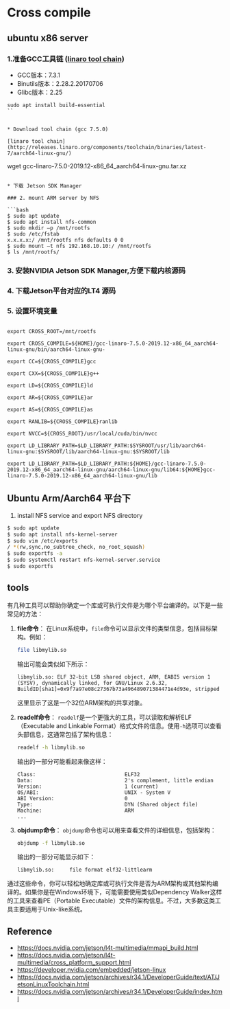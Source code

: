 # Cross compile

## ubuntu x86 server


### 1.准备GCC工具链 ([linaro tool chain](http://releases.linaro.org/components/toolchain/binaries/))

* GCC版本：7.3.1
* Binutils版本：2.28.2.20170706
* Glibc版本：2.25

```
sudo apt install build-essential
``


* Download tool chain (gcc 7.5.0)

[linaro tool chain](http://releases.linaro.org/components/toolchain/binaries/latest-7/aarch64-linux-gnu/)

```
wget gcc-linaro-7.5.0-2019.12-x86_64_aarch64-linux-gnu.tar.xz
```

* 下载 Jetson SDK Manager

### 2. mount ARM server by NFS

```bash
$ sudo apt update
$ sudo apt install nfs-common
$ sudo mkdir –p /mnt/rootfs
$ sudo /etc/fstab
x.x.x.x:/ /mnt/rootfs nfs defaults 0 0
$ sudo mount –t nfs 192.168.10.10:/ /mnt/rootfs
$ ls /mnt/rootfs/
```


### 3. 安装NVIDIA Jetson SDK Manager,方便下载内核源码

### 4. 下载Jetson平台对应的LT4 源码

### 5. 设置环境变量

```

export CROSS_ROOT=/mnt/rootfs

export CROSS_COMPILE=${HOME}/gcc-linaro-7.5.0-2019.12-x86_64_aarch64-linux-gnu/bin/aarch64-linux-gnu-

export CC=${CROSS_COMPILE}gcc

export CXX=${CROSS_COMPILE}g++

export LD=${CROSS_COMPILE}ld

export AR=${CROSS_COMPILE}ar

export AS=${CROSS_COMPILE}as

export RANLIB=${CROSS_COMPILE}ranlib

export NVCC=${CROSS_ROOT}/usr/local/cuda/bin/nvcc

export LD_LIBRARY_PATH=$LD_LIBRARY_PATH:$SYSROOT/usr/lib/aarch64-linux-gnu:$SYSROOT/lib/aarch64-linux-gnu:$SYSROOT/lib

export LD_LIBRARY_PATH=$LD_LIBRARY_PATH:${HOME}/gcc-linaro-7.5.0-2019.12-x86_64_aarch64-linux-gnu/aarch64-linux-gnu/lib64:${HOME}gcc-linaro-7.5.0-2019.12-x86_64_aarch64-linux-gnu/lib
```

## Ubuntu Arm/Aarch64 平台下

1. install NFS service and export NFS directory

```bash
$ sudo apt update
$ sudo apt install nfs-kernel-server
$ sudo vim /etc/exports
/ *(rw,sync,no_subtree_check, no_root_squash)
$ sudo exportfs -a
$ sudo systemctl restart nfs-kernel-server.service
$ sudo exportfs
```


## tools

有几种工具可以帮助你确定一个库或可执行文件是为哪个平台编译的。以下是一些常见的方法：

1. **file命令**：
   在Linux系统中，`file`命令可以显示文件的类型信息，包括目标架构。例如：
   ```bash
   file libmylib.so
   ```
   输出可能会类似如下所示：
   ```
   libmylib.so: ELF 32-bit LSB shared object, ARM, EABI5 version 1 (SYSV), dynamically linked, for GNU/Linux 2.6.32, BuildID[sha1]=0x9f7a97e08c27367b73a496489071384471e4d93e, stripped
   ```
   这里显示了这是一个32位ARM架构的共享对象。

2. **readelf命令**：
   `readelf`是一个更强大的工具，可以读取和解析ELF（Executable and Linkable Format）格式文件的信息。使用`-h`选项可以查看头部信息，这通常包括了架构信息：
   ```bash
   readelf -h libmylib.so
   ```
   输出的一部分可能看起来像这样：
   ```
   Class:                             ELF32
   Data:                              2's complement, little endian
   Version:                           1 (current)
   OS/ABI:                            UNIX - System V
   ABI Version:                       0
   Type:                              DYN (Shared object file)
   Machine:                           ARM
   ...
   ```

3. **objdump命令**：
   `objdump`命令也可以用来查看文件的详细信息，包括架构：
   ```bash
   objdump -f libmylib.so
   ```
   输出的一部分可能显示如下：
   ```
   libmylib.so:     file format elf32-littlearm
   ```

通过这些命令，你可以轻松地确定库或可执行文件是否为ARM架构或其他架构编译的。如果你是在Windows环境下，可能需要使用类似Dependency Walker这样的工具来查看PE（Portable Executable）文件的架构信息。不过，大多数这类工具主要适用于Unix-like系统。


## Reference
* https://docs.nvidia.com/jetson/l4t-multimedia/mmapi_build.html
* https://docs.nvidia.com/jetson/l4t-multimedia/cross_platform_support.html
* https://developer.nvidia.com/embedded/jetson-linux
* https://docs.nvidia.com/jetson/archives/r34.1/DeveloperGuide/text/AT/JetsonLinuxToolchain.html
* https://docs.nvidia.com/jetson/archives/r34.1/DeveloperGuide/index.html